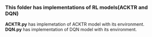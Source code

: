 ### This folder has implementations of RL models(ACKTR and DQN)
**ACKTR.py** has implemetation of ACKTR model with its environment.  
**DQN.py** has implementation of DQN model with its environment.  
